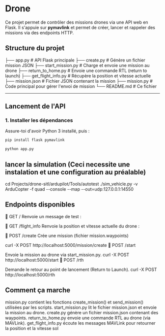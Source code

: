 # Drone

Ce projet permet de contrôler des missions drones via une API web en Flask. Il s'appuie sur **pymavlink** et permet de créer, lancer et rappeler des missions via des endpoints HTTP.

## Structure du projet

├── app.py # API Flask principale
├── create.py # Génère un fichier mission JSON
├── start_mission.py # Charge et envoie une mission au drone
├── return_to_home.py # Envoie une commande RTL (return to launch)
├── get_flight_info.py # Récupère la position et vitesse actuelle
├── mission.json # Fichier JSON contenant la mission
├── mission.py # Code principal pour gérer l'envoi de mission
└── README.md # Ce fichier

---

## Lancement de l'API

### 1. Installer les dépendances

Assure-toi d'avoir Python 3 installé, puis :

```bash
pip install flask pymavlink

python app.py
```
## lancer la simulation (Ceci necessite une instalation et une configuration au préalable)
cd Projects/drone-sitl/ardupilot/Tools/autotest
./sim_vehicle.py  -v ArduCopter -f quad --console --map --out=udp:127.0.0.1:14550

## Endpoints disponibles
🔸 GET /
Renvoie un message de test :

🔹 GET /flight_info
Renvoie la position et vitesse actuelle du drone :


🔸 POST /create
Crée une mission (fichier mission.waypoints)

curl -X POST http://localhost:5000/mission/create
🔸 POST /start

Envoie la mission au drone via start_mission.py.
curl -X POST http://localhost:5000/start
🔸 POST /rth

Demande le retour au point de lancement (Return to Launch).
curl -X POST http://localhost:5000/rth

## Comment ça marche
mission.py contient les fonctions create_mission() et send_mission() utilisées par les scripts.
start_mission.py lit le fichier mission.json et envoie la mission au drone.
create.py génère un fichier mission.json contenant des waypoints.
return_to_home.py envoie une commande RTL au drone (via MAVLink).
get_flight_info.py écoute les messages MAVLink pour retourner la position et la vitesse sol

